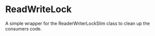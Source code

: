# ReadWriteLock

A simple wrapper for the ReaderWriterLockSlim class to clean up the consumers code.
